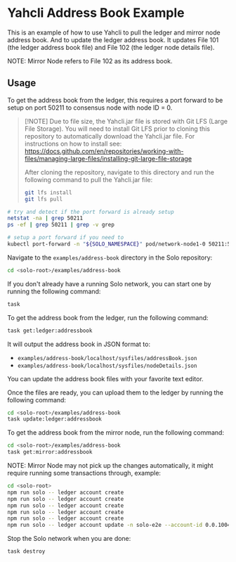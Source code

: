 # Yahcli Address Book Example

This is an example of how to use Yahcli to pull the ledger and mirror node address book.  And to update the ledger address book.  It updates File 101 (the ledger address book file) and File 102 (the ledger node details file).

NOTE: Mirror Node refers to File 102 as its address book.

## Usage

To get the address book from the ledger, this requires a port forward to be setup on port 50211 to consensus node with node ID = 0.

> \[!NOTE]
> Due to file size, the Yahcli.jar file is stored with Git LFS (Large File Storage).  You will need to install Git LFS prior to cloning this repository to automatically download the Yahcli.jar file. For instructions on how to install see: <https://docs.github.com/en/repositories/working-with-files/managing-large-files/installing-git-large-file-storage>
> 
> After cloning the repository, navigate to this directory and run the following command to pull the Yahcli.jar file:
> ```bash
> git lfs install
> git lfs pull
> ```

```bash
# try and detect if the port forward is already setup
netstat -na | grep 50211
ps -ef | grep 50211 | grep -v grep

# setup a port forward if you need to
kubectl port-forward -n "${SOLO_NAMESPACE}" pod/network-node1-0 50211:50211
```

Navigate to the `examples/address-book` directory in the Solo repository:

```bash
cd <solo-root>/examples/address-book
```

If you don't already have a running Solo network, you can start one by running the following command:

```bash
task
```

To get the address book from the ledger, run the following command:

```bash
task get:ledger:addressbook
```

It will output the address book in JSON format to:

* `examples/address-book/localhost/sysfiles/addressBook.json`
* `examples/address-book/localhost/sysfiles/nodeDetails.json`

You can update the address book files with your favorite text editor.

Once the files are ready, you can upload them to the ledger by running the following command:

```bash
cd <solo-root>/examples/address-book
task update:ledger:addressbook
```

To get the address book from the mirror node, run the following command:

```bash
cd <solo-root>/examples/address-book
task get:mirror:addressbook
```

NOTE: Mirror Node may not pick up the changes automatically, it might require running some transactions through, example:

```bash
cd <solo-root>
npm run solo -- ledger account create
npm run solo -- ledger account create
npm run solo -- ledger account create
npm run solo -- ledger account create
npm run solo -- ledger account create
npm run solo -- ledger account update -n solo-e2e --account-id 0.0.1004 --hbar-amount 78910 
```

Stop the Solo network when you are done:

```bash
task destroy
```
